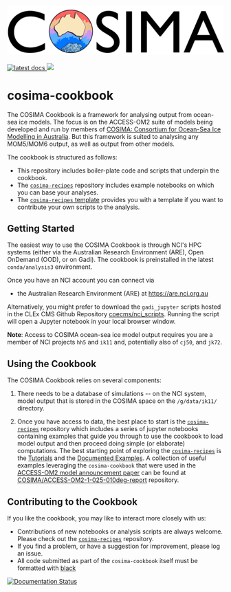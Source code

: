 <img src="https://github.com/COSIMA/logo/blob/master/png/logo_word.png" width="800"/>
<br/> <br/>

<a href="https://cosima-recipes.readthedocs.io/en/latest">
    <img alt="latest docs" src="https://img.shields.io/badge/docs-latest-blue.svg">
</a>

<a href="https://anaconda.org/coecms/cosima-cookbook">
    <img src="https://anaconda.org/coecms/cosima-cookbook/badges/version.svg" />
</a>

# cosima-cookbook

The COSIMA Cookbook is a framework for analysing output from ocean-sea ice models. The focus is on the ACCESS-OM2 suite of models being developed and run by members of [COSIMA: Consortium for Ocean-Sea Ice Modelling in Australia](http://cosima.org.au). But this framework is suited to analysing any MOM5/MOM6 output, as well as output from other models.

The cookbook is structured as follows:
 * This repository includes boiler-plate code and scripts that underpin the cookbook.
 * The [`cosima-recipes`](https://github.com/COSIMA/cosima-recipes) repository includes example notebooks on which you can base your analyses.
 * The [`cosima-recipes` template](https://github.com/COSIMA/cosima-recipes/blob/master/Tutorials/Template_For_Notebooks.ipynb) provides you with a template if you want to contribute your own scripts to the analysis.


## Getting Started

The easiest way to use the COSIMA Cookbook is through NCI's HPC systems (either via the Australian Research Environment (ARE), Open OnDemand (OOD), or on Gadi). The cookbook is preinstalled in the latest `conda/analysis3` environment.

Once you have an NCI account you can connect via


- the Australian Research Environment (ARE) at https://are.nci.org.au

Alternatively, you might prefer to download the `gadi_jupyter` scripts hosted in the CLEx CMS Github Repository [coecms/nci_scripts](https://github.com/coecms/nci_scripts). Running the script will open a Jupyter notebook in your local browser window.

**Note**: Access to COSIMA ocean-sea ice model output requires you are a member of NCI projects `hh5` and `ik11` and, potentially also of `cj50`, and `jk72`.


## Using the Cookbook

The COSIMA Cookbook relies on several components:

1. There needs to be a database of simulations -- on the NCI system, model output that is stored in the COSIMA space on the `/g/data/ik11/` directory.

2. Once you have access to data, the best place to start is the [`cosima-recipes`](https://github.com/COSIMA/cosima-recipes) repository which includes a series of jupyter notebooks containing examples that guide you through to use the cookbook to load model output and then proceed doing simple (or elaborate) computations. The best starting point of exploring the [`cosima-recipes`](https://github.com/COSIMA/cosima-recipes) is the [Tutorials](https://cosima-recipes.readthedocs.io/en/latest/tutorials/index.html) and the [Documented Examples](https://cosima-recipes.readthedocs.io/en/latest/documented_examples/index.html). A collection of useful examples leveraging the `cosima-cookbook` that were used in the [ACCESS-OM2 model announcement paper](https://doi.org/10.5194/gmd-13-401-2020) can be found at [COSIMA/ACCESS-OM2-1-025-010deg-report](https://github.com/COSIMA/ACCESS-OM2-1-025-010deg-report/tree/master/figures) repository.


## Contributing to the Cookbook

If you like the cookbook, you may like to interact more closely with us:
 * Contributions of new notebooks or analysis scripts are always welcome. Please check out the [`cosima-recipes`](https://github.com/COSIMA/cosima-recipes) repository.
 * If you find a problem, or have a suggestion for improvement, please log an issue.
 * All code submitted as part of the `cosima-cookbook` itself must be formatted with [black](https://github.com/psf/black)


[![Documentation Status](https://readthedocs.org/projects/cosima-cookbook/badge/?version=latest)](https://cosima-cookbook.readthedocs.org/en/latest)
